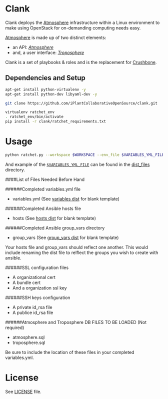 # Clank

Clank deploys the [Atmosphere](http://www.iplantcollaborative.org/ci/atmosphere) infrastructure within a Linux environment to make using OpenStack for on-demanding computing needs easy.

[Atmosphere](http://www.iplantcollaborative.org/ci/atmosphere) is made up of two distinct elements:
- an API: [_Atmosphere_](https://github.com/iPlantCollaborativeOpenSource/atmosphere)
- and, a user interface: [_Troposphere_](https://github.com/iPlantCollaborativeOpenSource/troposphere)

Clank is a set of playbooks & roles and is the replacement for [Crushbone](https://github.com/iPlantCollaborativeOpenSource/crushbone).

## Dependencies and Setup

```bash
apt-get install python-virtualenv -y
apt-get install python-dev libyaml-dev -y

git clone https://github.com/iPlantCollaborativeOpenSource/clank.git

virtualenv ratchet_env
. ratchet_env/bin/activate
pip install -r clank/ratchet_requirements.txt
```

# Usage

```bash
python ratchet.py --workspace $WORKSPACE --env_file $VARIABLES_YML_FILE
```

And example of the [`$VARIABLES_YML_FILE`](dist_files/variables.yml.dist) can be found in the [dist_files](dist_files) directory.

####List of Files Needed Before Hand

######Completed variables.yml file

* variables.yml (See [variables dist](dist_files/variables.yml.dist) for blank template)

######Completed Ansible hosts file

* hosts (See [hosts dist](dist_files/hosts.dist) for blank template)

######Completed Ansible group_vars directory

* group_vars (See [group_vars dist](dist_files/group_vars) for blank template)

Your hosts file and group_vars should reflect one another. This would include renaming the dist file to relflect the groups you wish to create with ansible.

######SSL configuration files

* A organizational cert
* A bundle cert
* And a organization ssl key

######SSH keys configuration

* A private id_rsa file
* A publice id_rsa file

######Atmosphere and Troposphere DB FILES TO BE LOADED (Not required)
* atmosphere.sql
* troposphere.sql

Be sure to include the location of these files in your completed variables.yml.

# License

See [LICENSE](LICENSE) file.
